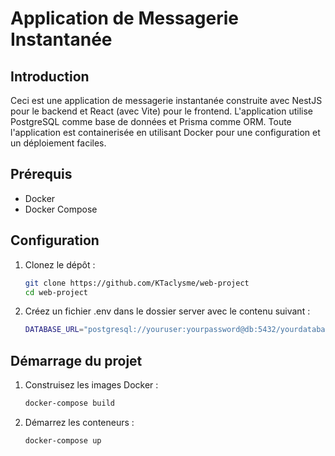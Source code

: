 # Application de Messagerie Instantanée

## Introduction

Ceci est une application de messagerie instantanée construite avec NestJS pour le backend et React (avec Vite) pour le frontend. L'application utilise PostgreSQL comme base de données et Prisma comme ORM. Toute l'application est containerisée en utilisant Docker pour une configuration et un déploiement faciles.

## Prérequis

- Docker
- Docker Compose

## Configuration

1. Clonez le dépôt :
   ```bash
   git clone https://github.com/KTaclysme/web-project
   cd web-project

2. Créez un fichier .env dans le dossier server avec le contenu suivant :
    ```bash
    DATABASE_URL="postgresql://youruser:yourpassword@db:5432/yourdatabase?schema=public"

## Démarrage du projet

1. Construisez les images Docker :
    ```bash
    docker-compose build

2. Démarrez les conteneurs :
    ```bash
    docker-compose up
